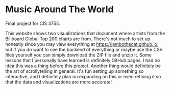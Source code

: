 # Music Around The World 
Final project for CIS 3755.

This website shows two visualizations that document where artists from the Billboard Global Top 200 charts are from. There's not much to set up honestly since you may view everything at https://jambothecat.github.io, but if you do want to see the backend of everything or maybe use the CSV files yourself you can simply download the ZIP file and unzip it. Some lessons that I personally have learned is definitely GitHub pages. I had no idea this was a thing before this project. Another thing would definitely be the art of scrollytelling in general. It's fun setting up something so interactive, and I definitely plan on expanding on this or even refining it so that the data and visualizations are more accurate!
